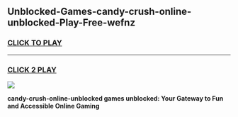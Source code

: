 
## Unblocked-Games-candy-crush-online-unblocked-Play-Free-wefnz
<h3>
<a href="https://premium76.site?title=candy-crush-online-unblocked&ref=10A">CLICK TO PLAY</a></h3>
<hr>

<h3>
<a href="https://premium76.site?title=candy-crush-online-unblocked&ref=10A">CLICK 2 PLAY</a>
  
</h3>

<a href="https://premium76.site?title=candy-crush-online-unblocked&ref=10A"><img src="https://clearcache.store/games.png"></a>


**candy-crush-online-unblocked games unblocked: Your Gateway to Fun and Accessible Online Gaming**
